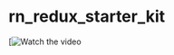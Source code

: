 # rn_redux_starter_kit
[![Watch the video](https://firebasestorage.googleapis.com/v0/b/crud-1e50d.appspot.com/o/ezgif.com-video-to-gif%20(2).gif?alt=media&token=61486b7a-b567-48e6-81c2-4e7269ff6262)
